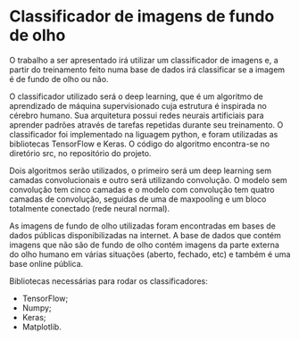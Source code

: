# Classificador de imagens de fundo de olho

O trabalho a ser apresentado irá utilizar um classificador de imagens e, a partir do treinamento feito numa base de dados irá classificar se a imagem é de fundo de olho ou não. 

O classificador utilizado será o deep learning, que é um algoritmo de aprendizado de máquina supervisionado cuja estrutura é inspirada no cérebro humano. Sua arquitetura possui redes neurais artificiais para aprender padrões através de tarefas repetidas durante seu treinamento. O classificador foi implementado na liguagem python, e foram utilizadas as bibliotecas TensorFlow e Keras. O código do algoritmo encontra-se no diretório src, no repositório do projeto.

Dois algoritmos serão utilizados, o primeiro será um deep learning sem camadas convolucionais e outro será utilizando convolução. O modelo sem convolução tem cinco camadas e o modelo com convolução tem quatro camadas de convolução, seguidas de uma de maxpooling e um bloco totalmente conectado (rede neural normal).

As imagens de fundo de olho utilizadas foram encontradas em bases de dados públicas disponibilizadas na internet. A base de dados que contém imagens que não são de fundo de olho contém imagens da parte externa do olho humano em várias situações (aberto, fechado, etc) e também é uma base online pública.

Bibliotecas necessárias para rodar os classificadores:
  * TensorFlow;  
  * Numpy;
  * Keras;
  * Matplotlib.

